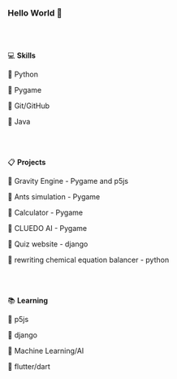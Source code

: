### Hello World 👋 

<br/>
<br/>

💻 **Skills**

🥇 Python 

🥇 Pygame

🥈 Git/GitHub

🥈 Java

<br/>
<br/>

📋 **Projects**

🥇 Gravity Engine - Pygame and p5js

🥇 Ants simulation - Pygame

🥈 Calculator - Pygame

🥉 CLUEDO AI - Pygame

🥉 Quiz website - django

🥉 rewriting chemical equation balancer - python


<br/>
<br/>

📚 **Learning**

🥇 p5js

🥈 django

🥉 Machine Learning/AI

🥉 flutter/dart
